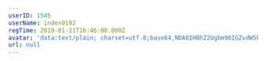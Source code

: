 ```yaml
---
userID: 1545
userName: index0192
regTime: 2019-01-21T16:46:00.000Z
avatar: 'data:text/plain; charset=utf-8;base64,NDA0IHBhZ2Ugbm90IGZvdW5kCg=='
url: null
---
```



